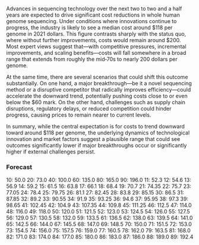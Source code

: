 Advances in sequencing technology over the next two to two and a half years are expected to drive significant cost reductions in whole human genome sequencing. Under conditions where innovations continue to progress, the industry is likely to see a median cost around $118 per genome in 2021 dollars. This figure contrasts sharply with the status quo, where without further improvements, costs would remain around $200. Most expert views suggest that—with competitive pressures, incremental improvements, and scaling benefits—costs will fall somewhere in a broad range that extends from roughly the mid‐70s to nearly 200 dollars per genome.

At the same time, there are several scenarios that could shift this outcome substantially. On one hand, a major breakthrough—be it a novel sequencing method or a disruptive competitor that radically improves efficiency—could accelerate the downward trend, potentially pushing costs close to or even below the $60 mark. On the other hand, challenges such as supply chain disruptions, regulatory delays, or reduced competition could hinder progress, causing prices to remain nearer to current levels. 

In summary, while the central expectation is for costs to trend downward toward around $118 per genome, the underlying dynamics of technological innovation and market factors suggest a plausible range that could see outcomes significantly lower if major breakthroughs occur or significantly higher if external challenges persist.

### Forecast

10: 50.0
20: 73.0
40: 100.0
60: 135.0
80: 165.0
90: 196.0
11: 52.3
12: 54.6
13: 56.9
14: 59.2
15: 61.5
16: 63.8
17: 66.1
18: 68.4
19: 70.7
21: 74.35
22: 75.7
23: 77.05
24: 78.4
25: 79.75
26: 81.1
27: 82.45
28: 83.8
29: 85.15
30: 86.5
31: 87.85
32: 89.2
33: 90.55
34: 91.9
35: 93.25
36: 94.6
37: 95.95
38: 97.3
39: 98.65
41: 102.45
42: 104.9
43: 107.35
44: 109.8
45: 111.25
46: 112.5
47: 114.0
48: 116.0
49: 118.0
50: 120.0
51: 121.5
52: 123.0
53: 124.5
54: 126.0
55: 127.5
56: 129.0
57: 130.5
58: 132.0
59: 133.5
61: 136.5
62: 138.0
63: 139.5
64: 141.0
65: 142.5
66: 144.0
67: 145.5
68: 147.0
69: 148.5
70: 150.0
71: 151.5
72: 153.0
73: 154.5
74: 156.0
75: 157.5
76: 159.0
77: 160.5
78: 162.0
79: 163.5
81: 168.0
82: 171.0
83: 174.0
84: 177.0
85: 180.0
86: 183.0
87: 186.0
88: 189.0
89: 192.4